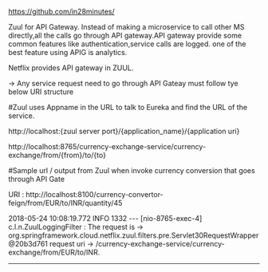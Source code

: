 https://github.com/in28minutes/

Zuul for API Gateway.
Instead of making a microservice to call other MS directly,all the calls go through API gateway.API gateway provide some common
features like authentication,service calls are logged. one of the best feature using APIG is analytics.

Netflix provides API gateway in ZUUL.

-> Any service request need to go through API Gateay must follow tye below URI structure

#Zuul uses Appname in the URL  to talk to Eureka and find the URL of the service.

http://localhost:{zuul server port}/{application_name}/{application uri}

http://localhost:8765/currency-exchange-service/currency-exchange/from/{from}/to/{to}

#Sample url / output from Zuul when invoke currency conversion that goes through API Gate

URI : http://localhost:8100/currency-convertor-feign/from/EUR/to/INR/quantity/45

2018-05-24 10:08:19.772  INFO 1332 --- [nio-8765-exec-4] c.l.n.ZuulLoggingFilter                  :
 The request is  -> org.springframework.cloud.netflix.zuul.filters.pre.Servlet30RequestWrapper@20b3d761
  request uri -> /currency-exchange-service/currency-exchange/from/EUR/to/INR.


------------------------
